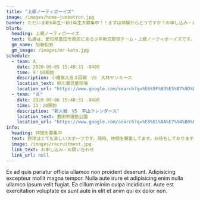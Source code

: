 ```yaml
---
title: "上郷ノーティボーイズ"
image: /images/home-jumbotron.jpg
banner: ただいま新6年生～新1年生大募集中！！まずは体験からどうですか？お申し込み・お問い合わせはお気軽に！！
blurb:
  heading: 上郷ノーティボーイズ
  text: 私達は、愛知県豊田市南部にある少年軟式野球チーム・上郷ノーティボーイズです。野球を愛する少年・少女達の夢を育み、軟式野球を正しく指導し、体力向上と礼儀を養成します。また、親友同士の友情と交歓の場を与え、規則正しい明朗な少年・少女を育成することを目的としています。
  gm_name: 加藤松男
  gm_image: /images/mr-kato.jpg
schedule:
  - team: A
    date: 2020-09-05 15:48:31 -0400
    time: 9：00開始
    description: 小幡旗大会３回戦　VS　大林ヤンキース
    location_text: 柳川瀬児童球場
    location_url: "https://www.google.com/search?q=%E6%9F%B3%E5%B7%9D%E7%80%AC%E5%85%90%E7%AB%A5%E7%90%83%E5%A0%B4"
  - team: "Ｂ"
    date: 2020-09-06 15:48:31 -0400
    time: 13：20開始
    description: "新人戦　VS　平山フレンダース"
    location_text: 豊田市運動公園
    location_url: "https://www.google.com/search?q=%E8%B1%8A%E7%94%B0%E5%B8%82%E9%81%8B%E5%8B%95%E5%85%AC%E5%9C%92"
info:
  heading: 仲間を募集中
  text: 野球はとても楽しいスポーツです。随時、仲間を募集してます。お待ちしております。
  image: /images/recruitment.jpg
  link_text: お申し込み・お問い合わせ
  link_url: null
---
```


Ex ad quis pariatur officia ullamco non proident deserunt. Adipisicing excepteur mollit magna tempor. Nulla aute irure et adipisicing enim nulla ullamco ipsum velit fugiat. Ea cillum minim culpa incididunt. Aute est exercitation voluptate ex sunt aute in elit et anim qui ex dolor non.
